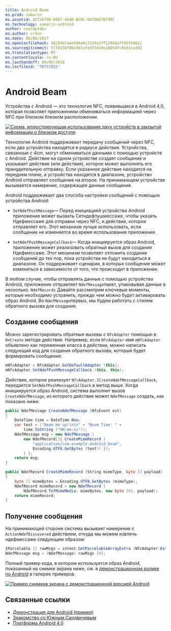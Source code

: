 ```yaml
---
title: Android Beam
ms.prod: xamarin
ms.assetid: 4172A798-89EC-444D-BC0C-0A7DD67EF98C
ms.technology: xamarin-android
author: conceptdev
ms.author: crdun
ms.date: 06/06/2017
ms.openlocfilehash: 4d294b7aee9d4a6c2118a5ff12968a7f95fb981c
ms.sourcegitcommit: 57f815bf0024b1afe9754c0e28054fc0a53ce302
ms.translationtype: MT
ms.contentlocale: ru-RU
ms.lasthandoff: 09/06/2019
ms.locfileid: "70757855"
---
```

# <a name="android-beam"></a>Android Beam

Устройства с Android — это технология NFC, появившаяся в Android 4,0, которая позволяет приложениям обмениваться информацией через NFC при близком близком расположении.

[![Схема, иллюстрирующая использование двух устройств в закрытой информации о близком доступе](android-beam-images/androidbeam.png)](android-beam-images/androidbeam.png#lightbox)

Технология Android поддерживает передачу сообщений через NFC, если два устройства находятся в радиусе действия. Устройства, связанные с 4cm, могут обмениваться данными с помощью устройств с Android. Действие на одном устройстве создает сообщение и указывает действие (или действия), которое может выполнять его принудительную отправку. Если указанное действие находится на переднем плане, а устройства находятся в диапазоне, устройство Android отправляет сообщение на второе. На принимающем устройстве вызывается намерение, содержащее данные сообщения.

Android поддерживает два способа настройки сообщений с помощью устройства Android:

- `SetNdefPushMessage`— Перед инициацией устройства Android приложение может вызвать Сетндефпушмессаже, чтобы указать Ндефмессаже для отправки через NFC, и действие, которое отправляет его. Этот механизм лучше использовать, если сообщение не изменяется во время использования приложения.

- `SetNdefPushMessageCallback`— Когда инициируется образ Android, приложение может реализовать обратный вызов для создания Ндефмессаже. Этот механизм позволяет отложить создание сообщений до тех пор, пока устройства не будут находиться в диапазоне. Он поддерживает сценарии, в которых сообщение может изменяться в зависимости от того, что происходит в приложении.

В любом случае, чтобы отправлять данные с помощью устройства Android, приложение отправляет `NdefMessage`пакет, упаковывая данные в несколько. `NdefRecords` Давайте рассмотрим ключевые моменты, которые необходимо устранить, прежде чем можно будет активировать образ Android. Во `NdefMessage`первых, мы будем работать с стилем обратного вызова для создания.

## <a name="creating-a-message"></a>Создание сообщения

Можно зарегистрировать обратные вызовы с `NfcAdapter` помощью в `OnCreate` методе действия. Например, если `NfcAdapter` имя `mNfcAdapter` объявлено как переменная класса в действии, можно написать следующий код для создания обратного вызова, который будет формировать сообщение:

```csharp
mNfcAdapter = NfcAdapter.GetDefaultAdapter (this);
mNfcAdapter.SetNdefPushMessageCallback (this, this);
```

Действие, которое реализует `NfcAdapter.ICreateNdefMessageCallback`, передается `SetNdefPushMessageCallback` в метод выше. Когда инициируется образ Android, система выполнит вызов `CreateNdefMessage`, из которого действие может `NdefMessage` создать, как показано ниже:

```csharp
public NdefMessage CreateNdefMessage (NfcEvent evt)
{
    DateTime time = DateTime.Now;
    var text = ("Beam me up!\n\n" + "Beam Time: " +
        time.ToString ("HH:mm:ss"));
    NdefMessage msg = new NdefMessage (
        new NdefRecord[]{ CreateMimeRecord (
            "application/com.example.android.beam",
            Encoding.UTF8.GetBytes (text)) });
        } };
    return msg;
}

public NdefRecord CreateMimeRecord (String mimeType, byte [] payload)
{
    byte [] mimeBytes = Encoding.UTF8.GetBytes (mimeType);
    NdefRecord mimeRecord = new NdefRecord (
        NdefRecord.TnfMimeMedia, mimeBytes, new byte [0], payload);
    return mimeRecord;
}
```

## <a name="receiving-a-message"></a>Получение сообщения

На принимающей стороне система вызывает намерение с `ActionNdefDiscovered` действием, откуда мы можем извлечь ндефмессаже следующим образом:

```csharp
IParcelable [] rawMsgs = intent.GetParcelableArrayExtra (NfcAdapter.ExtraNdefMessages);
NdefMessage msg = (NdefMessage) rawMsgs [0];
```

Полный пример кода, в котором используется образ Android, показанный на снимке экрана ниже, см. в [демонстрационном ролике по Android](https://docs.microsoft.com/samples/xamarin/monodroid-samples/androidbeamdemo) в галерее примеров.

[![Пример снимков экрана с демонстрационной версией Android](android-beam-images/24.png)](android-beam-images/24.png#lightbox)

## <a name="related-links"></a>Связанные ссылки

- [Демонстрация для Android (пример)](https://docs.microsoft.com/samples/xamarin/monodroid-samples/androidbeamdemo)
- [Знакомство со Южным Сандвичевым](http://www.android.com/about/ice-cream-sandwich/)
- [Платформа Android 4,0](https://developer.android.com/sdk/android-4.0.html)

